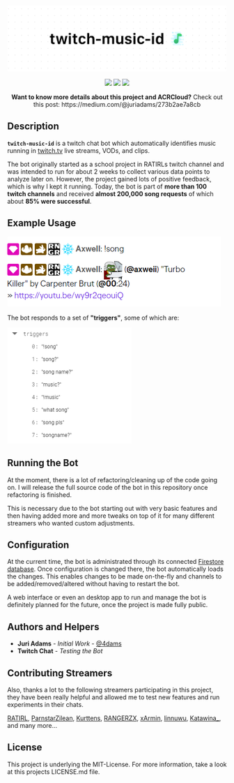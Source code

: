 <p align="center">
    <a><img src="assets/banner.png"></a>
</p>

<p align="center">
    <a href="https://github.com/sponsors/4dams"><img src="https://img.shields.io/badge/Sponsor-$1-ea4aaa"></a>
    <a><img src="https://img.shields.io/github/issues/4dams/twitch-music-id"></a>
    <a><img src="https://img.shields.io/github/issues-pr/4dams/twitch-music-id"></a>
</p>

<p align="center">
    <b>Want to know more details about this project and ACRCloud?</b> Check out this post: https://medium.com/@juriadams/273b2ae7a8cb
</p>

## Description

**`twitch-music-id`** is a twitch chat bot which automatically identifies music running in [twitch.tv](https://twitch.tv/) live streams, VODs, and clips.

The bot originally started as a school project in RATIRLs twitch channel and was intended to run for about 2 weeks to collect various data points to analyze later on. However, the project gained lots of positive feedback, which is why I kept it running. Today, the bot is part of **more than 100 twitch channels** and received **almost 200,000 song requests** of which about **85% were successful**.

## Example Usage

![](assets/example.png)

The bot responds to a set of **"triggers"**, some of which are:

![](assets/triggers.png)

## Running the Bot

At the moment, there is a lot of refactoring/cleaning up of the code going on. I will release the full source code of the bot in this repository once refactoring is finished.

This is necessary due to the bot starting out with very basic features and then having added more and more tweaks on top of it for many different streamers who wanted custom adjustments.

## Configuration

At the current time, the bot is administrated through its connected [Firestore database](https://cloud.google.com/firestore). Once configuration is changed there, the bot automatically loads the changes. This enables changes to be made on-the-fly and channels to be added/removed/altered without having to restart the bot.

A web interface or even an desktop app to run and manage the bot is definitely planned for the future, once the project is made fully public.

## Authors and Helpers

-   **Juri Adams** - _Initial Work_ - [@4dams](https://github.com/4dams)
-   **Twitch Chat** - _Testing the Bot_

## Contributing Streamers

Also, thanks a lot to the following streamers participating in this project, they have been really helpful and allowed me to test new features and run experiments in their chats.

[RATIRL](https://twitch.tv/ratirl), [ParnstarZilean](https://twitch.tv/parnstarzilean), [Kurttens](https://twitch.tv/Kurttens), [RANGERZX](https://twitch.tv/RANGERZX), [xArmin](https://twitch.tv/xArmin), [linnuwu](https://twitch.tv/linnuwu), [Katawina\_](https://twitch.tv/katawina_), and many more...

## License

This project is underlying the MIT-License. For more information, take a look at this projects LICENSE.md file.

